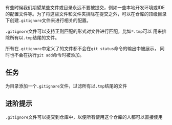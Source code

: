 有些时候我们期望某些文件或目录永远不要被提交，例如一些本地开发环境或IDE
的配置文件等。为了将这些文件和文件夹排除在提交之外，可以在仓库的顶级目录
下创建`.gitignore`文件来进行相关的配置。

`.gitignore`文件可以支持正则匹配的形式对文件进行匹配，比如`*.tmp`可以
用来排除所有以`.tmp`结尾的文件。

所有在`.gitignore`中定义了的文件都不会在`git status`命令的输出中被展示，
同时也不会在执行`git add`命令时被添加。

## 任务

为目录添加一个`.gitignore`文件，过滤所有以`.tmp`结尾的文件

## 进阶提示
`.gitignore`文件可以提交到仓库中，以便所有使用这个仓库的人都可以直接使用
